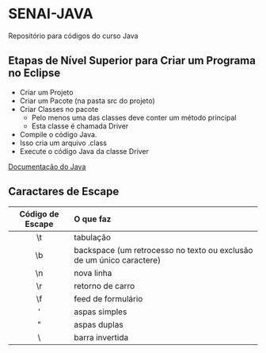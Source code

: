 # SENAI-JAVA
Repositório para códigos do curso Java

## Etapas de Nível Superior para Criar um Programa no Eclipse
+ Criar um Projeto
+ Criar um Pacote (na pasta src do projeto)
+ Criar Classes no pacote
    + Pelo menos uma das classes deve conter um método principal
    + Esta classe é chamada Driver
+ Compile o código Java.
+ Isso cria um arquivo .class
+ Execute o código Java da classe Driver

[Documentação do Java](https://docs.oracle.com/en/java/javase/18/docs/api/allclasses-index.html)

## Caractares de Escape
Código de Escape  | O que faz
:---------------: | :----------
\t  | tabulação
\b | backspace (um retrocesso no texto ou exclusão de um único caractere)
\n | nova linha
\r | retorno de carro
\f | feed de formulário
\' | aspas simples
\" | aspas duplas
\\ | barra invertida